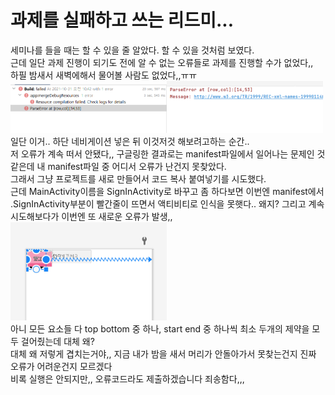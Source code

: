 # 과제를 실패하고 쓰는 리드미...
세미나를 들을 때는 할 수 있을 줄 알았다. 할 수 있을 것처럼 보였다.<br>
근데 일단 과제 진행이 되기도 전에 알 수 없는 오류들로 과제를 진행할 수가 없었다,,<br>
하필 밤새서 새벽에해서 물어볼 사람도 없었다,,ㅠㅠ<br>
<img src="오류1.PNG" width="250"><img src="오류2.PNG" width="250"><br>
일단 이거.. 하단 네비게이션 넣은 뒤 이것저것 해보려고하는 순간..<br>
저 오류가 계속 떠서 안됐다,, 구글링한 결과로는 manifest파일에서 일어나는 문제인 것 같은데 내 manifest파일 중 어디서 오류가 난건지 못찾았다.<br>
그래서 그냥 프로젝트를 새로 만들어서 코드 복사 붙여넣기를 시도했다.<br>
근데 MainActivity이름을 SignInActivity로 바꾸고 좀 하다보면 이번엔 manifest에서 .SignInActivity부분이 빨간줄이 뜨면서 액티비티로 인식을 못햇다.. 왜지?<bt>
그리고 계속 시도해보다가 이번엔 또 새로운 오류가 발생,,<br>
<img src="오류3.PNG" width="250"><br>
아니 모든 요소들 다 top bottom 중 하나, start end 중 하나씩 최소 두개의 제약을 모두 걸어줬는데 대체 왜?<br>
대체 왜 저렇게 겹치는거야,, 지금 내가 밤을 새서 머리가 안돌아가서 못찾는건지 진짜 오류가 어려운건지 모르겠다<br>
비록 실행은 안되지만,, 오류코드라도 제출하겠습니다 죄송함다,,,